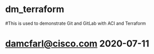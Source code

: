 # dm_terraform
#This is used to demonstrate Git and GitLab with ACI and Terraform
# damcfarl@cisco.com 2020-07-11
